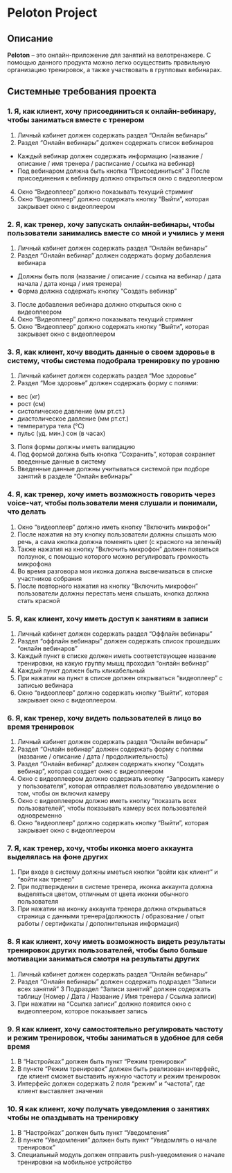 # Peloton Project

## Описание
**Peloton** – это онлайн-приложение для занятий на велотренажере. С помощью данного продукта можно легко осуществить правильную организацию тренировок, а также участвовать в групповых вебинарах. 

## Системные требования проекта
### 1. Я, как клиент, хочу присоединиться к онлайн-вебинару, чтобы заниматься вместе с тренером
1. Личный кабинет должен содержать раздел “Онлайн вебинары”
2. Раздел “Онлайн вебинары” должен содержать список вебинаров
  *  Каждый вебинар должен содержать информацию (название / описание / имя тренера / расписание / ссылка на вебинар)
  *  Под вебинаром должна быть кнопка “Присоединиться”
3 После присоединения к вебинару должно открыться окно с видеоплеером
4. Окно “Видеоплеер” должно показывать текущий стриминг
5. Окно “Видеоплеер” должно содержать кнопку “Выйти”, которая закрывает окно с видеоплеером
### 2. Я, как тренер, хочу запускать онлайн-вебинары, чтобы пользователи занимались вместе со мной и учились у меня
1. Личный кабинет должен содержать раздел “Онлайн вебинары”
2. Раздел “Онлайн вебинар” должен содержать форму добавления вебинара
  *  Должны быть поля (название / описание / ссылка на вебинар / дата начала / дата конца / имя тренера)
  *  Форма должна содержать кнопку “Создать вебинар”
3. После добавления вебинара должно открыться окно с видеоплеером
4. Окно “Видеоплеер” должно показывать текущий стриминг
5. Окно “Видеоплеер” должно содержать кнопку “Выйти”, которая закрывает окно с видеоплеером
### 3. Я, как клиент, хочу вводить данные о своем здоровье в систему, чтобы система подобрала тренировку по уровню
1. Личный кабинет должен содержать раздел “Мое здоровье”
2. Раздел “Мое здоровье” должен содержать форму с полями:
  * вес (кг)
  * рост (см)
  * систолическое давление (мм рт.ст.)
  * диастолическое давление (мм рт.ст.)
  * температура тела (°C)
  * пульс (уд. мин.)
сон (в часах)
3. Поля формы должны иметь валидацию
4. Под формой должна быть кнопка “Сохранить”, которая сохраняет введенные данные в систему
5. Введенные данные должны учитываться системой при подборе занятий в разделе “Онлайн вебинары”
### 4. Я, как тренер, хочу иметь возможность говорить через voice-чат, чтобы пользователи меня слушали и понимали, что делать
1. Окно “видеоплеер” должно иметь кнопку “Включить микрофон”
2. После нажатия на эту кнопку пользователи должны слышать мою речь, а сама кнопка должна поменять цвет (с красного на зеленый)
2. Также нажатия на кнопку “Включить микрофон” должен появиться ползунок, с помощью которого можно регулировать громкость микрофона
3. Во время разговора моя иконка должна высвечиваться в списке участников собрания
4. После повторного нажатия на кнопку “Включить микрофон” пользователи должны перестать меня слышать, кнопка должна стать красной
### 5. Я, как клиент, хочу иметь доступ к занятиям в записи
1. Личный кабинет должен содержать раздел “Оффлайн вебинары”
2. Раздел “оффлайн вебинары” должен содержать список прошедших “онлайн вебинаров”
3. Каждый пункт в списке должен иметь соответствующее название тренировки, на какую группу мышц проходил “онлайн вебинар”
4. Каждый пункт должен быть кликабельный
5. При нажатии на пункт в списке должен открываться “видеоплеер” с записью вебинара
6. Окно “видеоплеер” должно содержать кнопку “Выйти”, которая закрывает окно с видеоплеером.
### 6. Я, как тренер, хочу видеть пользователей в лицо во время тренировок
1.  Личный кабинет должен содержать раздел “Онлайн вебинары”
2. Раздел “Онлайн вебинар” должен содержать форму с полями (название / описание / дата / продолжительность)
3. Раздел “Онлайн вебинар” должен содержать кнопку “Создать вебинар”, которая создает окно с видеоплеером
4. Окно с видеоплеером  должно содержать кнопку “Запросить камеру у пользователя”, которая отправляет пользователю уведомление о том, чтобы он включил камеру
5. Окно с видеоплеером  должно иметь кнопку “показать всех пользователей”, чтобы показывать камеру всех пользователей одновременно
6. Окно “видеоплеер” должно содержать кнопку “Выйти”, которая закрывает окно с видеоплеером
### 7. Я, как тренер, хочу, чтобы иконка моего аккаунта выделялась на фоне других
1. При входе в систему должны иметься кнопки “войти как клиент” и “войти как тренер”
2. При подтверждении в системе тренера, иконка аккаунта должна выделяться цветом, отличным от цвета иконки обычного пользователя
3. При нажатии на иконку аккаунта тренера должна открываться страница с данными тренера(должность / образование / опыт работы / сертификаты / дополнительная информация)
### 8. Я как клиент, хочу иметь возможность видеть результаты тренировок других пользователей, чтобы было больше мотивации заниматься смотря на результаты других
1. Личный кабинет должен содержать раздел “Онлайн вебинары”
2. Раздел “Онлайн вебинары” должен содержать подраздел “Записи всех занятий”
3 Подраздел “Записи занятий” должен содержать таблицу (Номер / Дата / Название / Имя тренера / Ссылка записи)
4. При нажатии на “Ссылка записи” должно появится окно с видеоплеером, которое показывает запись
### 9. Я как клиент, хочу самостоятельно регулировать частоту и режим тренировок, чтобы заниматься в удобное для себя время
1. В “Настройках” должен быть пункт “Режим тренировки”
2. В пункте “Режим тренировок” должен быть реализован интерфейс,
где клиент сможет выставить нужную частоту и режим тренировок
3. Интерфейс должен содержать 2 поля “режим” и “частота”, где клиент выставляет значения
### 10. Я как клиент, хочу получать уведомления о занятиях чтобы не опаздывать на тренировку
1. В “Настройках” должен быть пункт “Уведомления”
2. В пункте “Уведомления” должен быть пункт “Уведомлять о начале тренировок”
3. Специальный модуль должен отправить push-уведомления о начале тренировки на мобильное устройство

